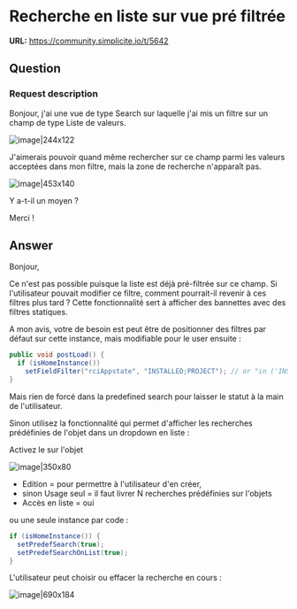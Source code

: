 # Recherche en liste sur vue pré filtrée

**URL:** https://community.simplicite.io/t/5642

## Question
### Request description

Bonjour, j'ai une vue de type Search sur laquelle j'ai mis un filtre sur un champ de type Liste de valeurs.

![image|244x122](upload://kcK8eddfHjgHAFW6qcuEcVsfeGR.png)


J'aimerais pouvoir quand même rechercher sur ce champ parmi les valeurs acceptées dans mon filtre, mais la zone de recherche n'apparaît pas.

![image|453x140](upload://svhUDBO2TvDF0UnaV7nBqNi53bn.png)

Y a-t-il un moyen ?

Merci !

## Answer
Bonjour,

Ce n'est pas possible puisque la liste est déjà pré-filtrée sur ce champ.
Si l'utilisateur pouvait modifier ce filtre, comment pourrait-il revenir à ces filtres plus tard ?
Cette fonctionnalité sert à afficher des bannettes avec des filtres statiques.

A mon avis, votre de besoin est peut être de positionner des filtres par défaut sur cette instance, mais modifiable pour le user ensuite : 

```java
public void postLoad() {
  if (isHomeInstance())
    setFieldFilter("rciAppstate", "INSTALLED;PROJECT"); // or "in ('INSTALLED','PROJECT')"
}
```
Mais rien de forcé dans la predefined search pour laisser le statut à la main de l'utilisateur.

Sinon utilisez la fonctionnalité qui permet d'afficher les recherches prédéfinies de l'objet dans un dropdown en liste :

Activez le sur l'objet 

![image|350x80](upload://v0MfgsScy8yitPT8FMskBCsvGmn.png)

- Edition = pour permettre à l'utilisateur d'en créer, 
- sinon Usage seul = il faut livrer N recherches prédéfinies sur l'objets
- Accès en liste = oui

ou une seule instance par code :

```java
if (isHomeInstance()) {
  setPredefSearch(true);
  setPredefSearchOnList(true);
}
```

L'utilisateur peut choisir ou effacer la recherche en cours :

![image|690x184](upload://fCU8mBSaRnOsbbT8awc8vt0Eafi.png)
